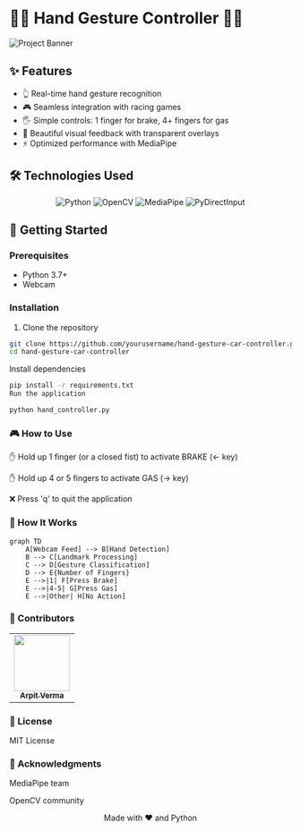 # 🚗🤖 Hand Gesture Controller 🤖🚗

![Project Banner](https://res.cloudinary.com/dqtm454x4/image/upload/v1750326722/Screenshot_2025-06-19_151551_hd1hle.png)

## ✨ Features

- 👆 Real-time hand gesture recognition  
- 🎮 Seamless integration with racing games  
- 🖐️ Simple controls: 1 finger for brake, 4+ fingers for gas  
- 🎨 Beautiful visual feedback with transparent overlays  
- ⚡ Optimized performance with MediaPipe

## 🛠️ Technologies Used

<div align="center">

![Python](https://img.shields.io/badge/Python-3776AB?style=for-the-badge&logo=python&logoColor=white)  ![OpenCV](https://img.shields.io/badge/OpenCV-27338e?style=for-the-badge&logo=OpenCV&logoColor=white)  ![MediaPipe](https://img.shields.io/badge/MediaPipe-4285F4?style=for-the-badge&logo=google&logoColor=white)  ![PyDirectInput](https://img.shields.io/badge/PyDirectInput-306998?style=for-the-badge&logo=python&logoColor=white)

</div>

## 🚀 Getting Started

### Prerequisites

- Python 3.7+  
- Webcam

### Installation

1. Clone the repository  
```bash
git clone https://github.com/yourusername/hand-gesture-car-controller.git
cd hand-gesture-car-controller
```
Install dependencies

```bash
pip install -r requirements.txt
Run the application
```
```bash
python hand_controller.py
```
### 🎮 How to Use
✋ Hold up 1 finger (or a closed fist) to activate BRAKE (← key)

✋ Hold up 4 or 5 fingers to activate GAS (→ key)

❌ Press 'q' to quit the application

### 🧠 How It Works
```mermaid
graph TD
    A[Webcam Feed] --> B[Hand Detection]
    B --> C[Landmark Processing]
    C --> D[Gesture Classification]
    D --> E{Number of Fingers}
    E -->|1| F[Press Brake]
    E -->|4-5| G[Press Gas]
    E -->|Other| H[No Action]
```
### 🌟 Contributors
<table> <tr> <td align="center"> <a href="[https://github.com/yourusername](https://github.com/vermaarpit14)"> <img src="https://userpic.codeforces.org/3984400/title/835cab873191b409.jpg" width="100px;" alt=""/> <br /> <sub><b>Arpit Verma</b></sub> </a> </td> </tr> </table>

### 📜 License
MIT License

### 🙏 Acknowledgments
MediaPipe team

OpenCV community

<div align="center"> Made with ❤️ and Python </div>
